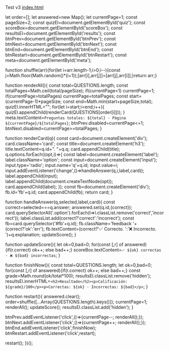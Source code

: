 Test v3
[index.html](https://github.com/user-attachments/files/22098870/index.html)<!DOCTYPE html>

let order=[]; let answered=new Map(); let currentPage=1; const pageSize=2;
const quizEl=document.getElementById('quiz');
const scoreBox=document.getElementById('scoreBox');
const resultsEl=document.getElementById('results');
const btnPrev=document.getElementById('btnPrev');
const btnNext=document.getElementById('btnNext');
const btnEnd=document.getElementById('btnEnd');
const btnRestart=document.getElementById('btnRestart');
const meta=document.getElementById('meta');

function shuffle(arr){for(let i=arr.length-1;i>0;i--){const j=Math.floor(Math.random()*(i+1));[arr[i],arr[j]]=[arr[j],arr[i]];}return arr;}

function renderAll(){
const total=QUESTIONS.length; const totalPages=Math.ceil(total/pageSize);
if(currentPage<1) currentPage=1; if(currentPage>totalPages) currentPage=totalPages;
const start=(currentPage-1)*pageSize; const end=Math.min(start+pageSize,total);
quizEl.innerHTML="";
for(let i=start;i<end;i++){ quizEl.appendChild(renderCard(QUESTIONS[order[i]])); }
meta.textContent=`Preguntas totales: ${total} · Página ${currentPage}/${totalPages}`;
btnPrev.disabled=currentPage<=1; btnNext.disabled=currentPage>=totalPages;
}

function renderCard(q){
const card=document.createElement('div'); card.className='card';
const title=document.createElement('h3'); title.textContent=q.id+". "+q.q; card.appendChild(title);
q.options.forEach((opt,i)=>{
const label=document.createElement('label'); label.className='option';
const input=document.createElement('input'); input.type='radio'; input.name='q'+q.id; input.value=i;
input.addEventListener('change',()=>handleAnswer(q,i,label,card));
label.appendChild(input); label.appendChild(document.createTextNode(opt));
card.appendChild(label);
});
const fb=document.createElement('div'); fb.id='fb'+q.id; card.appendChild(fb);
return card;
}

function handleAnswer(q,selected,label,card){
const correct=selected===q.answer; answered.set(q.id,{correct});
card.querySelectorAll('.option').forEach(l=>l.classList.remove('correct','incorrect'));
label.classList.add(correct?'correct':'incorrect');
const fb=card.querySelector('#fb'+q.id);
fb.className='feedback '+(correct?'ok':'err');
fb.textContent=(correct?'✅ Correcto. ':'❌ Incorrecto. ')+q.explanation;
updateScore();
}

function updateScore(){
let ok=0,bad=0; for(const [,r] of answered){if(r.correct) ok++; else bad++;}
scoreBox.textContent=`✅ ${ok} correctas · ❌ ${bad} incorrectas`;
}

function finishNow(){
const total=QUESTIONS.length; let ok=0,bad=0; for(const [,r] of answered){if(r.correct) ok++; else bad++;}
const grade=Math.round(ok/total*100);
resultsEl.classList.remove('hidden');
resultsEl.innerHTML=`<h2>Resultado</h2><p>Calificación: ${grade}/100</p><p>Correctas: ${ok} · Incorrectas: ${bad}</p>`;
}

function restart(){ answered.clear(); order=shuffle([...Array(QUESTIONS.length).keys()]); currentPage=1; renderAll(); updateScore(); resultsEl.classList.add('hidden'); }

btnPrev.addEventListener('click',()=>{currentPage--; renderAll();});
btnNext.addEventListener('click',()=>{currentPage++; renderAll();});
btnEnd.addEventListener('click',finishNow);
btnRestart.addEventListener('click',restart);

restart();
})();
</script>
</body>
</html>
